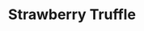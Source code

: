 ---
layout: product
title: Strawberry Truffle
slug: strawberry-truffle
product_ref: strawberry-truffle
---